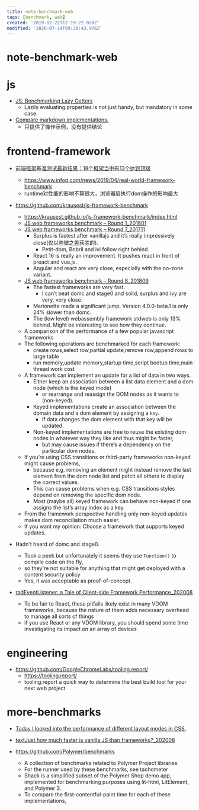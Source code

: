```yaml
---
title: note-benchmark-web
tags: [benchmark, web]
created: '2019-12-22T12:19:22.028Z'
modified: '2020-07-14T09:28:43.976Z'
---
```


# note-benchmark-web

# js

- [JS: Benchmarking Lazy Getters](https://webreflection.medium.com/js-benchmarking-lazy-getters-9b132f45c15e)
  - Lazily evaluating properties is not just handy, but mandatory in some case.
- [Compare markdown implementations.](https://johnmacfarlane.net/babelmark2/)
  - 只提供了操作示例，没有提供结论

# frontend-framework

- [前端框架基准测试最新结果：18个框架当中有13个达到顶级](https://www.infoq.cn/article/UHsl0gogHtL2BM*vJIOs)
  - https://www.infoq.com/news/2019/04/real-world-framework-benchmark
  - runtime对性能的影响不算很大，浏览器层执行dom操作的影响最大

- https://github.com/krausest/js-framework-benchmark
  - https://krausest.github.io/js-framework-benchmark/index.html
  - [JS web frameworks benchmark – Round 1_201601](https://www.stefankrause.net/wp/?p=191)
  - [JS web frameworks benchmark – Round 7_201711](https://www.stefankrause.net/wp/?p=454)
    - Surplus is fastest after vanillajs and it’s really impressively close(仅以些微之差获胜的). 
      - Petit-dom, Bobril and ivi follow right behind.
    - React 16 is really an improvement. It pushes react in front of preact and vue.js.
    - Angular and react are very close, especially with the no-zone variant.
  - [JS web frameworks benchmark – Round 8_201809](https://www.stefankrause.net/wp/?p=504)
    - The fastest frameworks are very fast. 
      - I can’t beat domc and stage0 and solid, surplus and ivy are very, very close.
    - Marionette made a significant jump. Version 4.0.0-beta.1 is only 24% slower than domc.
    - The (low level) webassembly framework stdweb is only 13% behind. Might be interesting to see how they continue.
  - A comparison of the performance of a few popular javascript frameworks
  - The following operations are benchmarked for each framework:
    - create rows,select row,partial update,remove row,append rows to large table
    - run memory,update memory,startup time,script bootup time,main thread work cost
  - A framework can implement an update for a list of data in two ways. 
    - Either keep an association between a list data element and a dom node (which is the keyed mode) 
      - or rearrange and reassign the DOM nodes as it wants to (non-keyed).
    - Keyed implementations create an association between the domain data and a dom element by assigning a `key`. 
      - If data changes the dom element with that key will be updated. 
    - Non-keyed implementations are free to reuse the existing dom nodes in whatever way they like and thus might be faster, 
      - but may cause issues if there’s a dependency on the particular dom nodes.
  - If you’re using CSS transitions or third-party frameworks non-keyed might cause problems, 
    - because e.g. removing an element might instead remove the last element from the dom node list and patch all others to display the correct values. 
    - This can cause problems when e.g. CSS transitions styles depend on removing the specific dom node.
    - Most (maybe all) keyed framework can behave non-keyed if one assigns the list’s array index as a key.
  - From the framework perspective handling only non-keyed updates makes dom reconciliation much easier. 
  - If you want my opinion: Choose a framework that supports keyed updates.

- Hadn't heard of domc and stage0. 
  - Took a peek but unfortunately it seems they use `Function()` to compile code on the fly, 
  - so they're not suitable for anything that might get deployed with a content security policy
  - Yes, it was acceptable as proof-of-concept. 

- [radEventListener: a Tale of Client-side Framework Performance_202008](https://css-tricks.com/radeventlistener-a-tale-of-client-side-framework-performance/)
  - To be fair to React, these pitfalls likely exist in many VDOM frameworks, because the nature of them adds necessary overhead to manage all sorts of things 
  - if you use React or any VDOM library, you should spend some time investigating its impact on an array of devices

# engineering

- https://github.com/GoogleChromeLabs/tooling.report/
  - https://tooling.report/
  - tooling.report a quick way to determine the best build tool for your next web project

# more-benchmarks

- [Today I looked into the performance of different layout modes in CSS.](https://twitter.com/JoshWComeau/status/1356377422925541377)

- [textJust how much faster is vanilla JS than frameworks?_202008](https://gomakethings.com/just-how-much-faster-is-vanilla-js-than-frameworks/)

- https://github.com/Polymer/benchmarks
  - A collection of benchmarks related to Polymer Project libraries.
  - For the runner used by these benchmarks, see tachometer
  - Shack is a simplified subset of the Polymer Shop demo app, implemented for benchmarking purposes using lit-html, LitElement, and Polymer 3. 
  - To compare the first-contentful-paint time for each of these implementations, 
